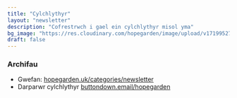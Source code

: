 ```yaml
---
title: "Cylchlythyr"
layout: "newsletter"
description: "Cofrestrwch i gael ein cylchlythyr misol yma"
bg_image: "https://res.cloudinary.com/hopegarden/image/upload/v1719952740/title-poppy.webp"
draft: false
---
```


### Archifau

* Gwefan: [hopegarden.uk/categories/newsletter](/categories/newsletter) 
* Darparwr cylchlythyr [buttondown.email/hopegarden](https://buttondown.email/hopegarden)
